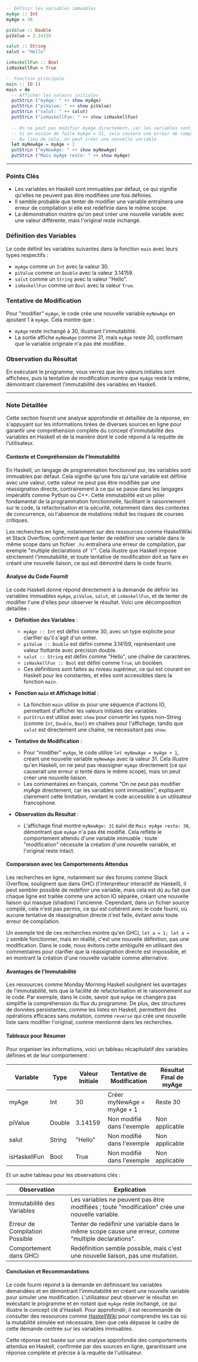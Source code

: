 ```haskell
-- Définir les variables immuables
myAge :: Int
myAge = 30

piValue :: Double
piValue = 3.14159

salut :: String
salut = "Hello"

isHaskellFun :: Bool
isHaskellFun = True

-- Fonction principale
main :: IO ()
main = do
  -- Afficher les valeurs initiales
  putStrLn ("myAge: " ++ show myAge)
  putStrLn ("piValue: " ++ show piValue)
  putStrLn ("salut: " ++ salut)
  putStrLn ("isHaskellFun: " ++ show isHaskellFun)
  
  -- On ne peut pas modifier myAge directement, car les variables sont immuables
  -- Si on essaie de faire myAge = 31, cela causera une erreur de compilation
  -- Au lieu de cela, on peut créer une nouvelle variable
  let myNewAge = myAge + 1
  putStrLn ("myNewAge: " ++ show myNewAge)
  putStrLn ("Mais myAge reste: " ++ show myAge)
```

---

### Points Clés
- Les variables en Haskell sont immuables par défaut, ce qui signifie qu'elles ne peuvent pas être modifiées une fois définies.
- Il semble probable que tenter de modifier une variable entraînera une erreur de compilation si elle est redéfinie dans le même scope.
- La démonstration montre qu'on peut créer une nouvelle variable avec une valeur différente, mais l'original reste inchangé.

### Définition des Variables
Le code définit les variables suivantes dans la fonction `main` avec leurs types respectifs :
- `myAge` comme un `Int` avec la valeur 30.
- `piValue` comme un `Double` avec la valeur 3.14159.
- `salut` comme un `String` avec la valeur "Hello".
- `isHaskellFun` comme un `Bool` avec la valeur `True`.

### Tentative de Modification
Pour "modifier" `myAge`, le code crée une nouvelle variable `myNewAge` en ajoutant 1 à `myAge`. Cela montre que :
- `myAge` reste inchangé à 30, illustrant l'immutabilité.
- La sortie affiche `myNewAge` comme 31, mais `myAge` reste 30, confirmant que la variable originale n'a pas été modifiée.

### Observation du Résultat
En exécutant le programme, vous verrez que les valeurs initiales sont affichées, puis la tentative de modification montre que `myAge` reste la même, démontrant clairement l'immutabilité des variables en Haskell.

---

### Note Détaillée

Cette section fournit une analyse approfondie et détaillée de la réponse, en s'appuyant sur les informations tirées de diverses sources en ligne pour garantir une compréhension complète du concept d'immutabilité des variables en Haskell et de la manière dont le code répond à la requête de l'utilisateur.

#### Contexte et Compréhension de l'Immutabilité
En Haskell, un langage de programmation fonctionnel pur, les variables sont immuables par défaut. Cela signifie qu'une fois qu'une variable est définie avec une valeur, cette valeur ne peut pas être modifiée par une réassignation directe, contrairement à ce qui se passe dans les langages impératifs comme Python ou C++. Cette immutabilité est un pilier fondamental de la programmation fonctionnelle, facilitant le raisonnement sur le code, la refactorisation et la sécurité, notamment dans des contextes de concurrence, où l'absence de mutations réduit les risques de courses critiques.

Les recherches en ligne, notamment sur des ressources comme HaskellWiki et Stack Overflow, confirment que tenter de redéfinir une variable dans le même scope dans un fichier `.hs` entraînera une erreur de compilation, par exemple "multiple declarations of `r'". Cela illustre que Haskell impose strictement l'immutabilité, et toute tentative de modification doit se faire en créant une nouvelle liaison, ce qui est démontré dans le code fourni.

#### Analyse du Code Fournit
Le code Haskell donné répond directement à la demande de définir les variables immuables `myAge`, `piValue`, `salut`, et `isHaskellFun`, et de tenter de modifier l'une d'elles pour observer le résultat. Voici une décomposition détaillée :

- **Définition des Variables** :
  - `myAge :: Int` est défini comme 30, avec un type explicite pour clarifier qu'il s'agit d'un entier.
  - `piValue :: Double` est défini comme 3.14159, représentant une valeur flottante avec précision double.
  - `salut :: String` est défini comme "Hello", une chaîne de caractères.
  - `isHaskellFun :: Bool` est défini comme `True`, un booléen.
  - Ces définitions sont faites au niveau supérieur, ce qui est courant en Haskell pour les constantes, et elles sont accessibles dans la fonction `main`.

- **Fonction `main` et Affichage Initial** :
  - La fonction `main` utilise `do` pour une séquence d'actions IO, permettant d'afficher les valeurs initiales des variables.
  - `putStrLn` est utilisé avec `show` pour convertir les types non-String (comme `Int`, `Double`, `Bool`) en chaînes pour l'affichage, tandis que `salut` est directement une chaîne, ne nécessitant pas `show`.

- **Tentative de Modification** :
  - Pour "modifier" `myAge`, le code utilise `let myNewAge = myAge + 1`, créant une nouvelle variable `myNewAge` avec la valeur 31. Cela illustre qu'en Haskell, on ne peut pas réassigner `myAge` directement (ce qui causerait une erreur si tenté dans le même scope), mais on peut créer une nouvelle liaison.
  - Les commentaires en français, comme "On ne peut pas modifier myAge directement, car les variables sont immuables", expliquent clairement cette limitation, rendant le code accessible à un utilisateur francophone.

- **Observation du Résultat** :
  - L'affichage final montre `myNewAge: 31` suivi de `Mais myAge reste: 30`, démontrant que `myAge` n'a pas été modifié. Cela reflète le comportement attendu d'une variable immuable : toute "modification" nécessite la création d'une nouvelle variable, et l'original reste intact.

#### Comparaison avec les Comportements Attendus
Les recherches en ligne, notamment sur des forums comme Stack Overflow, soulignent que dans GHCi (l'interpréteur interactif de Haskell), il peut sembler possible de redéfinir une variable, mais cela est dû au fait que chaque ligne est traitée comme une action IO séparée, créant une nouvelle liaison qui masque (shadow) l'ancienne. Cependant, dans un fichier source compilé, cela n'est pas permis, ce qui est cohérent avec le code fourni, où aucune tentative de réassignation directe n'est faite, évitant ainsi toute erreur de compilation.

Un exemple tiré de ces recherches montre qu'en GHCi, `let a = 1; let a = 2` semble fonctionner, mais en réalité, c'est une nouvelle définition, pas une modification. Dans le code, nous évitons cette ambiguïté en utilisant des commentaires pour clarifier que la réassignation directe est impossible, et en montrant la création d'une nouvelle variable comme alternative.

#### Avantages de l'Immutabilité
Les ressources comme Monday Morning Haskell soulignent les avantages de l'immutabilité, tels que la facilité de refactorisation et le raisonnement sur le code. Par exemple, dans le code, savoir que `myAge` ne changera pas simplifie la compréhension du flux du programme. De plus, des structures de données persistantes, comme les listes en Haskell, permettent des opérations efficaces sans mutation, comme `reverse` qui crée une nouvelle liste sans modifier l'original, comme mentionné dans les recherches.

#### Tableaux pour Résumer
Pour organiser les informations, voici un tableau récapitulatif des variables définies et de leur comportement :

| Variable       | Type    | Valeur Initiale | Tentative de Modification       | Résultat Final de myAge |
|----------------|---------|-----------------|---------------------------------|-------------------------|
| myAge          | Int     | 30              | Créer myNewAge = myAge + 1      | Reste 30                |
| piValue        | Double  | 3.14159         | Non modifié dans l'exemple      | Non applicable          |
| salut          | String  | "Hello"         | Non modifié dans l'exemple      | Non applicable          |
| isHaskellFun   | Bool    | True            | Non modifié dans l'exemple      | Non applicable          |

Et un autre tableau pour les observations clés :

| Observation                          | Explication                                                                 |
|--------------------------------------|-----------------------------------------------------------------------------|
| Immutabilité des Variables           | Les variables ne peuvent pas être modifiées ; toute "modification" crée une nouvelle variable. |
| Erreur de Compilation Possible        | Tenter de redéfinir une variable dans le même scope cause une erreur, comme "multiple declarations". |
| Comportement dans GHCi               | Redéfinition semble possible, mais c'est une nouvelle liaison, pas une mutation. |

#### Conclusion et Recommandations
Le code fourni répond à la demande en définissant les variables demandées et en démontrant l'immutabilité en créant une nouvelle variable pour simuler une modification. L'utilisateur peut observer le résultat en exécutant le programme et en notant que `myAge` reste inchangé, ce qui illustre le concept clé d'Haskell. Pour approfondir, il est recommandé de consulter des ressources comme [HaskellWiki](https://wiki.haskell.org/Mutable_variable) pour comprendre les cas où la mutabilité simulée est nécessaire, bien que cela dépasse le cadre de cette demande centrée sur les variables immuables.

Cette réponse est basée sur une analyse approfondie des comportements attendus en Haskell, confirmée par des sources en ligne, garantissant une réponse complète et précise à la requête de l'utilisateur.
